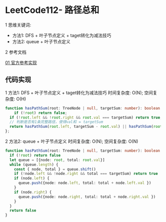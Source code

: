 # LeetCode112- 路径总和

1 思维关键词: 
  - 方法1: DFS + 叶子节点定义 + taget转化为减法技巧
  - 方法2: queue + 叶子节点定义


2 参考文档

[01 官方参考实现](https://leetcode.cn/problems/path-sum/solutions/318487/lu-jing-zong-he-by-leetcode-solution/)


## 代码实现

1 方法1: DFS + 叶子节点定义 + taget转化为减法技巧  时间复杂度: O(N);  空间复杂度: O(H)

```ts
function hasPathSum(root: TreeNode | null, targetSum: number): boolean {
	if (!root) return false;
  if (!root.left && !root.right && root.val === targetSum) return true;
  // 判断是否有1条完整路径，使得val和 = targetSum
  return hasPathSum(root.left, targetSum - root.val) || hasPathSum(root.right, targetSum - root.val)
};
```


2 方法2: queue + 叶子节点定义  时间复杂度: O(N);  空间复杂度: O(N)

```ts
function hasPathSum(root: TreeNode | null, targetSum: number): boolean {
  if (!root) return false
  let queue = [{node: root, total: root.val}]
  while (queue.length) {
    const { node, total } = queue.shift()
    if (!node.left && !node.right && total === targetSum) return true
    if (node.left) {
      queue.push({node: node.left, total: total + node.left.val })
    }
    if (node.right) {
      queue.push({node: node.right, total: total + node.right.val })
    }
  }
  return false
}
```
